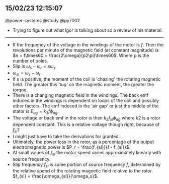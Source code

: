 ## 15/02/23 12:15:07
@power-systems @study @py7002

* Trying to figure out what Igor is talking about so a review of his material.

---

* If the frequency of the voltage in the windings of the motor is $f$. Then the revolutions per minute of the magnetic
  field (at constant magnitude) is $n = f\times60 = \frac{2\omega}{p2\pi}\times60$. Where p is the number of poles.
* Slip is $\omega_s - \omega_r = s\omega_s$.
* $\omega_{sl} = \omega_s - \omega_r$
* If s is positive, the moment of the coil is 'chasing' the rotating magnetic field. The greater this 'tug' on the
  magnetic moment, the greater the torque.
* There is a changing magnetic field in the windings. The back emf induced in the windings is dependent on loops of the
  coil and possibly other factors. The emf induced in the 'air gap' or just the middle of the stator is $E_{ag} =
  k_3f\phi_{ag}$.
* The voltage or back emf in the rotor is then $k_2f_{sl}\phi_{ag}$ where k2 is a rotor dependent constant. This is a
  relative voltage though right, because of $f_{sl}$?
* I might just have to take the derivations for granted.
* Ultimately, the power loss in the rotor, as a percentage of the output electromagnetic power is $P_r = \frac{f_{sl}}{f -
  f_{sl}}$.
* At small values of $f_{sl}$ the motor speed varies approximately linearly with source frequency.
* Slip frequency $f_{sl}$ is some portion of source frequency $f$, determined by the relative speed of the rotating
  magnetic field relative to the rotor. $f_{sl} = \frac{\omega_{sl}}{\omega_s}$.

